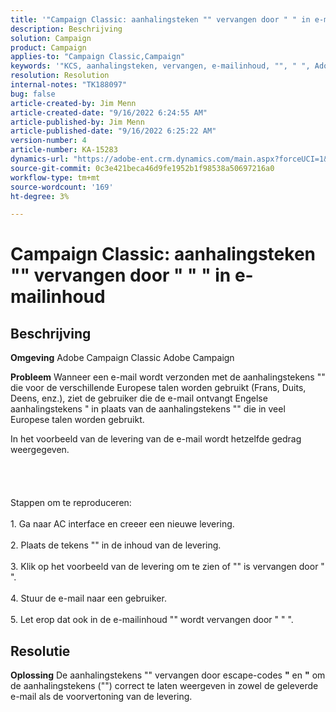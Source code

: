 ```yaml
---
title: '"Campaign Classic: aanhalingsteken "" vervangen door " " in e-mailinhoud"'
description: Beschrijving
solution: Campaign
product: Campaign
applies-to: "Campaign Classic,Campaign"
keywords: '"KCS, aanhalingsteken, vervangen, e-mailinhoud, "", " ", Adobe Campaign, Adobe Campaign Classic"'
resolution: Resolution
internal-notes: "TK188097"
bug: false
article-created-by: Jim Menn
article-created-date: "9/16/2022 6:24:55 AM"
article-published-by: Jim Menn
article-published-date: "9/16/2022 6:25:22 AM"
version-number: 4
article-number: KA-15283
dynamics-url: "https://adobe-ent.crm.dynamics.com/main.aspx?forceUCI=1&pagetype=entityrecord&etn=knowledgearticle&id=3398e646-8835-ed11-9db1-0022480866ad"
source-git-commit: 0c3e421beca46d9fe1952b1f98538a50697216a0
workflow-type: tm+mt
source-wordcount: '169'
ht-degree: 3%

---
```


# Campaign Classic: aanhalingsteken &quot;&quot; vervangen door &quot; &quot; &quot; in e-mailinhoud

## Beschrijving


<b>Omgeving</b>
Adobe Campaign Classic Adobe Campaign

<b>Probleem</b>
Wanneer een e-mail wordt verzonden met de aanhalingstekens &quot;&quot; die voor de verschillende Europese talen worden gebruikt (Frans, Duits, Deens, enz.), ziet de gebruiker die de e-mail ontvangt Engelse aanhalingstekens &quot; in plaats van de aanhalingstekens &quot;&quot; die in veel Europese talen worden gebruikt.

In het voorbeeld van de levering van de e-mail wordt hetzelfde gedrag weergegeven.
<br><br><br> <br><br>Stappen om te reproduceren:<br><br>1. Ga naar AC interface en creeer een nieuwe levering.<br><br>2. Plaats de tekens &quot;&quot; in de inhoud van de levering.<br><br>3. Klik op het voorbeeld van de levering om te zien of &quot;&quot; is vervangen door &quot; &quot;.<br><br>4. Stuur de e-mail naar een gebruiker.<br><br>5. Let erop dat ook in de e-mailinhoud &quot;&quot; wordt vervangen door &quot; &quot; &quot;.<br>

## Resolutie


<b>Oplossing</b>
De aanhalingstekens &quot;&quot; vervangen door escape-codes <b>&quot;</b> en <b>&quot;</b> om de aanhalingstekens (&quot;&quot;) correct te laten weergeven in zowel de geleverde e-mail als de voorvertoning van de levering.
